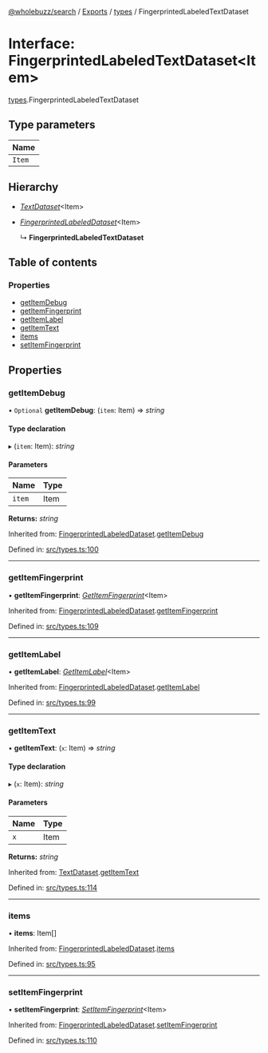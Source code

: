 [@wholebuzz/search](../README.md) / [Exports](../modules.md) / [types](../modules/types.md) / FingerprintedLabeledTextDataset

# Interface: FingerprintedLabeledTextDataset<Item\>

[types](../modules/types.md).FingerprintedLabeledTextDataset

## Type parameters

| Name |
| :------ |
| `Item` |

## Hierarchy

- [*TextDataset*](types.textdataset.md)<Item\>

- [*FingerprintedLabeledDataset*](types.fingerprintedlabeleddataset.md)<Item\>

  ↳ **FingerprintedLabeledTextDataset**

## Table of contents

### Properties

- [getItemDebug](types.fingerprintedlabeledtextdataset.md#getitemdebug)
- [getItemFingerprint](types.fingerprintedlabeledtextdataset.md#getitemfingerprint)
- [getItemLabel](types.fingerprintedlabeledtextdataset.md#getitemlabel)
- [getItemText](types.fingerprintedlabeledtextdataset.md#getitemtext)
- [items](types.fingerprintedlabeledtextdataset.md#items)
- [setItemFingerprint](types.fingerprintedlabeledtextdataset.md#setitemfingerprint)

## Properties

### getItemDebug

• `Optional` **getItemDebug**: (`item`: Item) => *string*

#### Type declaration

▸ (`item`: Item): *string*

#### Parameters

| Name | Type |
| :------ | :------ |
| `item` | Item |

**Returns:** *string*

Inherited from: [FingerprintedLabeledDataset](types.fingerprintedlabeleddataset.md).[getItemDebug](types.fingerprintedlabeleddataset.md#getitemdebug)

Defined in: [src/types.ts:100](https://github.com/wholebuzz/search/blob/master/src/types.ts#L100)

___

### getItemFingerprint

• **getItemFingerprint**: [*GetItemFingerprint*](../modules/types.md#getitemfingerprint)<Item\>

Inherited from: [FingerprintedLabeledDataset](types.fingerprintedlabeleddataset.md).[getItemFingerprint](types.fingerprintedlabeleddataset.md#getitemfingerprint)

Defined in: [src/types.ts:109](https://github.com/wholebuzz/search/blob/master/src/types.ts#L109)

___

### getItemLabel

• **getItemLabel**: [*GetItemLabel*](../modules/types.md#getitemlabel)<Item\>

Inherited from: [FingerprintedLabeledDataset](types.fingerprintedlabeleddataset.md).[getItemLabel](types.fingerprintedlabeleddataset.md#getitemlabel)

Defined in: [src/types.ts:99](https://github.com/wholebuzz/search/blob/master/src/types.ts#L99)

___

### getItemText

• **getItemText**: (`x`: Item) => *string*

#### Type declaration

▸ (`x`: Item): *string*

#### Parameters

| Name | Type |
| :------ | :------ |
| `x` | Item |

**Returns:** *string*

Inherited from: [TextDataset](types.textdataset.md).[getItemText](types.textdataset.md#getitemtext)

Defined in: [src/types.ts:114](https://github.com/wholebuzz/search/blob/master/src/types.ts#L114)

___

### items

• **items**: Item[]

Inherited from: [FingerprintedLabeledDataset](types.fingerprintedlabeleddataset.md).[items](types.fingerprintedlabeleddataset.md#items)

Defined in: [src/types.ts:95](https://github.com/wholebuzz/search/blob/master/src/types.ts#L95)

___

### setItemFingerprint

• **setItemFingerprint**: [*SetItemFingerprint*](../modules/types.md#setitemfingerprint)<Item\>

Inherited from: [FingerprintedLabeledDataset](types.fingerprintedlabeleddataset.md).[setItemFingerprint](types.fingerprintedlabeleddataset.md#setitemfingerprint)

Defined in: [src/types.ts:110](https://github.com/wholebuzz/search/blob/master/src/types.ts#L110)
